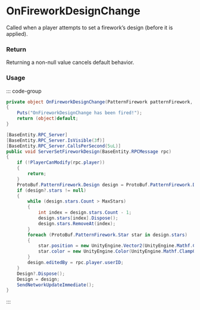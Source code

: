 # OnFireworkDesignChange
<Badge type="info" text="Firework"/>[<Badge type="danger" text="Carbon Compatible"/>](https://github.com/CarbonCommunity/Carbon)[<Badge type="warning" text="Oxide Compatible"/>](https://github.com/OxideMod/Oxide.Rust)
Called when a player attempts to set a firework’s design (before it is applied).

### Return
Returning a non-null value cancels default behavior.

### Usage
::: code-group
```csharp [Example]
private object OnFireworkDesignChange(PatternFirework patternFirework, ProtoBuf.PatternFirework.Design local0, BasePlayer player)
{
	Puts("OnFireworkDesignChange has been fired!");
	return (object)default;
}
```
```csharp [Source — Assembly-CSharp @ PatternFirework]
[BaseEntity.RPC_Server]
[BaseEntity.RPC_Server.IsVisible(3f)]
[BaseEntity.RPC_Server.CallsPerSecond(5uL)]
public void ServerSetFireworkDesign(BaseEntity.RPCMessage rpc)
{
	if (!PlayerCanModify(rpc.player))
	{
		return;
	}
	ProtoBuf.PatternFirework.Design design = ProtoBuf.PatternFirework.Design.Deserialize(rpc.read);
	if (design?.stars != null)
	{
		while (design.stars.Count > MaxStars)
		{
			int index = design.stars.Count - 1;
			design.stars[index].Dispose();
			design.stars.RemoveAt(index);
		}
		foreach (ProtoBuf.PatternFirework.Star star in design.stars)
		{
			star.position = new UnityEngine.Vector2(UnityEngine.Mathf.Clamp(star.position.x, -1f, 1f), UnityEngine.Mathf.Clamp(star.position.y, -1f, 1f));
			star.color = new UnityEngine.Color(UnityEngine.Mathf.Clamp01(star.color.r), UnityEngine.Mathf.Clamp01(star.color.g), UnityEngine.Mathf.Clamp01(star.color.b), 1f);
		}
		design.editedBy = rpc.player.userID;
	}
	Design?.Dispose();
	Design = design;
	SendNetworkUpdateImmediate();
}

```
:::

